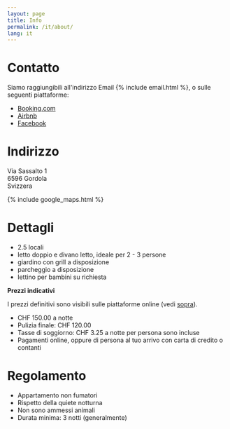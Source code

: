 ```yaml
---
layout: page
title: Info
permalink: /it/about/
lang: it
---
```


# Contatto

Siamo raggiungibili all'indirizzo Email {% include email.html %}, o sulle seguenti piattaforme:
* [Booking.com](https://www.booking.com/hotel/ch/dasana.html)
* [Airbnb](https://airbnb.com/h/dasana)
* [Facebook](https://www.facebook.com/ch.dasana)

# Indirizzo

Via Sassalto 1<br>
6596 Gordola<br>
Svizzera

{% include google_maps.html %}

# Dettagli

* 2.5 locali
* letto doppio e divano letto, ideale per 2 - 3 persone
* giardino con grill a disposizione
* parcheggio a disposizione
* lettino per bambini su richiesta

**Prezzi indicativi**

I prezzi definitivi sono visibili sulle piattaforme online (vedi [sopra](#contatto)).

* CHF 150.00 a notte
* Pulizia finale: CHF 120.00
* Tasse di soggiorno: CHF 3.25 a notte per persona sono incluse
* Pagamenti online, oppure di persona al tuo arrivo con carta di credito o contanti

# Regolamento

* Appartamento non fumatori
* Rispetto della quiete notturna
* Non sono ammessi animali
* Durata minima: 3 notti (generalmente)